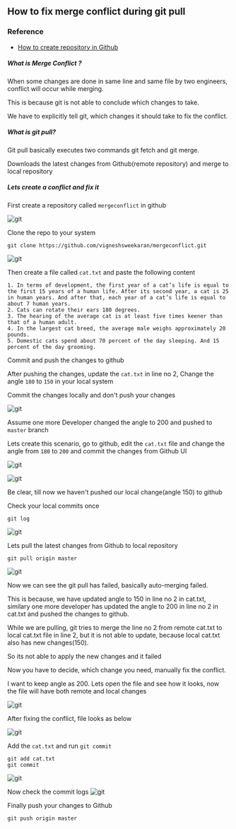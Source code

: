 ## How to fix merge conflict during git pull

### Reference
* [How to create repository in Github](/content/git/tutorials/01-how-to-create-github-account)

##### What is Merge Conflict ?
When some changes are done in same line and same file by two engineers, conflict will occur while merging.

This is because git is not able to conclude which changes to take.

We have to explicitly tell git, which changes it should take to fix the conflict.

##### What is git pull?
Git pull basically executes two commands git fetch and git merge.

Downloads the latest changes from Github(remote repository) and merge to local repository

##### Lets create a conflict and fix it
First create a repository called `mergeconflict` in github

![git](/content/git/tutorials/images/mergeconflict/git-mergeconflict-repo.png)

Clone the repo to your system
```
git clone https://github.com/vigneshsweekaran/mergeconflict.git
```
![git](/content/git/tutorials/images/mergeconflict/git-clone.png)

Then create a file called `cat.txt` and paste the following content
```
1. In terms of development, the first year of a cat’s life is equal to the first 15 years of a human life. After its second year, a cat is 25 in human years. And after that, each year of a cat’s life is equal to about 7 human years.
2. Cats can rotate their ears 180 degrees.
3. The hearing of the average cat is at least five times keener than that of a human adult.
4. In the largest cat breed, the average male weighs approximately 20 pounds.
5. Domestic cats spend about 70 percent of the day sleeping. And 15 percent of the day grooming.
```

Commit and push the changes to github

After pushing the changes, update the `cat.txt` in line no 2, Change the angle `180` to `150` in your local system

Commit the changes locally and don't push your changes

![git](/content/git/tutorials/images/mergeconflict/git-commit-150.png)

Assume one more Developer changed the angle to 200 and pushed to `master` branch

Lets create this scenario, go to github, edit the `cat.txt` file and change the angle from `180` to `200` and commit the changes from Github UI

![git](/content/git/tutorials/images/mergeconflict/git-edit-200.png)

![git](/content/git/tutorials/images/mergeconflict/git-commit-200.png)

Be clear, till now we haven't pushed our local change(angle 150) to github

Check your local commits once
```
git log
```
![git](/content/git/tutorials/images/mergeconflict/git-log-before-merge.png)

Lets pull the latest changes from Github to local repository
```
git pull origin master
```
![git](/content/git/tutorials/images/mergeconflict/git-pull.png)

Now we can see the git pull has failed, basically auto-merging failed.

This is because, we have updated angle to 150 in line no 2 in cat.txt, similary one more developer has updated the angle to 200 in line no 2 in cat.txt and pushed the changes to github.

While we are pulling, git tries to merge the line no 2 from remote cat.txt to local cat.txt file in line 2, but it is not able to update, because local cat.txt also has new changes(150).

So its not able to apply the new changes and it failed

Now you have to decide, which change you need, manually fix the conflict.

I want to keep angle as 200. Lets open the file and see how it looks, now the file will have both remote and local changes

![git](/content/git/tutorials/images/mergeconflict/git-conflict.png)

After fixing the conflict, file looks as below

![git](/content/git/tutorials/images/mergeconflict/git-conflict-fixed-file.png)

Add the `cat.txt` and run `git commit`
```
git add cat.txt
git commit
```
![git](/content/git/tutorials/images/mergeconflict/git-conflict-fixed.png)

Now check the commit logs
![git](/content/git/tutorials/images/mergeconflict/git-log-after-merge.png)

Finally push your changes to Github
```
git push origin master
```

